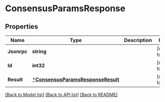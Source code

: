 # ConsensusParamsResponse

## Properties
Name | Type | Description | Notes
------------ | ------------- | ------------- | -------------
**Jsonrpc** | **string** |  | [default to null]
**Id** | **int32** |  | [default to null]
**Result** | [***ConsensusParamsResponseResult**](ConsensusParamsResponse_result.md) |  | [default to null]

[[Back to Model list]](../README.md#documentation-for-models) [[Back to API list]](../README.md#documentation-for-api-endpoints) [[Back to README]](../README.md)


